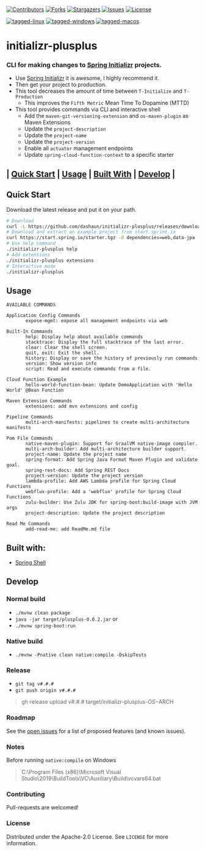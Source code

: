 [![Contributors][contributors-shield]][contributors-url]
[![Forks][forks-shield]][forks-url]
[![Stargazers][stars-shield]][stars-url]
[![Issues][issues-shield]][issues-url]
[![License][license-shield]][license-url]

[![tagged-linux](https://github.com/dashaun/spring-initializer-next-step/actions/workflows/tagged-linux.yml/badge.svg)](https://github.com/dashaun/spring-initializer-next-step/actions/workflows/tagged-linux.yml)
[![tagged-windows](https://github.com/dashaun/spring-initializer-next-step/actions/workflows/tagged-windows.yml/badge.svg)](https://github.com/dashaun/spring-initializer-next-step/actions/workflows/tagged-windows.yml)
[![tagged-macos](https://github.com/dashaun/spring-initializer-next-step/actions/workflows/tagged-macos.yml/badge.svg)](https://github.com/dashaun/spring-initializer-next-step/actions/workflows/tagged-macos.yml)

# initializr-plusplus
### CLI for making changes to [Spring Initializr](https://start.spring.io) projects.

- Use [Spring Initializr](https://start.spring.io) it is awesome, I highly recommend it.
- Then get your project to production.
- This tool decreases the amount of time between `T-Initialize` and `T-Production`
  - This improves the `Fifth Metric` Mean Time To Dopamine (MTTD)
- This tool provides commands via CLI and interactive shell
  - Add the `maven-git-versioning-extension` and `os-maven-plugin` as Maven Extensions
  - Update the `project-description`
  - Update the `project-name`
  - Update the `project-version`
  - Enable all `actuator` management endpoints
  - Update `spring-cloud-function-context` to a specific starter

## | [Quick Start](#quick-start) | [Usage](#usage) | [Built With](#built-with) | [Develop](#develop) |

## Quick Start

Download the latest release and put it on your path.

```bash
# Download 
curl -L https://github.com/dashaun/initializr-plusplus/releases/download/v#.#.#/initializr-plusplus-linux-amd64 --output initializr-plusplus
# Download and extract an example project from start.sprint.io
curl https://start.spring.io/starter.tgz -d dependencies=web,data-jpa -d type=maven-project -d baseDir=./ | tar -xzvf -
# Use help command
./initializr-plusplus help
# Add extensions
./initializr-plusplus extensions
# Interactive mode
./initializr-plusplus
```

## Usage

```text
AVAILABLE COMMANDS

Application Config Commands
       expose-mgmt: expose all management endpoints via web

Built-In Commands
       help: Display help about available commands
       stacktrace: Display the full stacktrace of the last error.
       clear: Clear the shell screen.
       quit, exit: Exit the shell.
       history: Display or save the history of previously run commands
       version: Show version info
       script: Read and execute commands from a file.

Cloud Function Example
       hello-world-function-bean: Update DemoApplication with 'Hello World' @Bean Function

Maven Extension Commands
       extensions: add mvn extensions and config

Pipeline Commands
       multi-arch-manifests: pipelines to create multi-architecture manifests

Pom File Commands
       native-maven-plugin: Support for GraalVM native-image compiler.
       multi-arch-builder: Add multi-architecture builder support.
       project-name: Update the project name
       spring-format: Add Spring Java Format Maven Plugin and validate goal.
       spring-rest-docs: Add Spring REST Docs
       project-version: Update the project version
       lambda-profile: Add AWS Lambda profile for Spring Cloud Functions
       webflux-profile: Add a 'webflux' profile for Spring Cloud Functions
       zulu-builder: Use Zulu JDK for spring-boot:build-image with JVM args
       project-description: Update the project description

Read Me Commands
       add-read-me: add ReadMe.md file
```

## Built with:

* [Spring Shell](https://spring.io/projects/spring-shell)

## Develop

### Normal build

- `./mvnw clean package`
- `java -jar target/plusplus-0.0.2.jar`
or
- `./mvnw spring-boot:run`

### Native build

- `./mvnw -Pnative clean native:compile -DskipTests`

### Release

- `git tag v#.#.#`
- `git push origin v#.#.#`

> gh release upload v#.#.# target/initializr-plusplus-$OS-$ARCH

### Roadmap

See the [open issues](https://github.com/dashaun/initializr-plusplus/issues) for a list of proposed features (and known issues).

### Notes

Before running `native:compile` on Windows
> C:\Program Files (x86)\Microsoft Visual Studio\2019\BuildTools\VC\Auxiliary\Build\vcvars64.bat
> 
### Contributing

Pull-requests are welcomed!

### License

Distributed under the Apache-2.0 License. See `LICENSE` for more information.

[contributors-shield]: https://img.shields.io/github/contributors/dashaun/spring-initializer-next-step.svg?style=for-the-badge
[contributors-url]: https://github.com/dashaun/spring-initializer-next-step/graphs/contributors
[forks-shield]: https://img.shields.io/github/forks/dashaun/spring-initializer-next-step.svg?style=for-the-badge
[forks-url]: https://github.com/dashaun/spring-initializer-next-step/network/members
[stars-shield]: https://img.shields.io/github/stars/dashaun/spring-initializer-next-step.svg?style=for-the-badge
[stars-url]: https://github.com/dashaun/spring-initializer-next-step/stargazers
[issues-shield]: https://img.shields.io/github/issues/dashaun/spring-initializer-next-step.svg?style=for-the-badge
[issues-url]: https://github.com/dashaun/spring-initializer-next-step/issues
[license-shield]: https://img.shields.io/github/license/dashaun/spring-initializer-next-step.svg?style=for-the-badge
[license-url]: https://github.com/dashaun/spring-initializer-next-step/blob/master/LICENSE.txt
